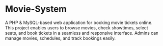 # Movie-System
A PHP &amp; MySQL-based web application for booking movie tickets online. This project enables users to browse movies, check showtimes, select seats, and book tickets in a seamless and responsive interface. Admins can manage movies, schedules, and track bookings easily.
